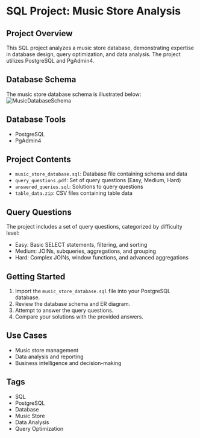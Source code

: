 # SQL Project: Music Store Analysis

## Project Overview
This SQL project analyzes a music store database, demonstrating expertise in database design, query optimization, and data analysis. The project utilizes PostgreSQL and PgAdmin4.
## Database Schema
The music store database schema is illustrated below:
![MusicDatabaseSchema](https://user-images.githubusercontent.com/112153548/213707717-bfc9f479-52d9-407b-99e1-e94db7ae10a3.png)

## Database Tools
- PostgreSQL
- PgAdmin4

## Project Contents
- `music_store_database.sql`: Database file containing schema and data
- `query_questions.pdf`: Set of query questions (Easy, Medium, Hard)
- `answered_queries.sql`: Solutions to query questions
- `table_data.zip`: CSV files containing table data

## Query Questions
The project includes a set of query questions, categorized by difficulty level:
- Easy: Basic SELECT statements, filtering, and sorting
- Medium: JOINs, subqueries, aggregations, and grouping
- Hard: Complex JOINs, window functions, and advanced aggregations

## Getting Started
1. Import the `music_store_database.sql` file into your PostgreSQL database.
2. Review the database schema and ER diagram.
3. Attempt to answer the query questions.
4. Compare your solutions with the provided answers.

## Use Cases
- Music store management
- Data analysis and reporting
- Business intelligence and decision-making

## Tags
- SQL
- PostgreSQL
- Database
- Music Store
- Data Analysis
- Query Optimization


